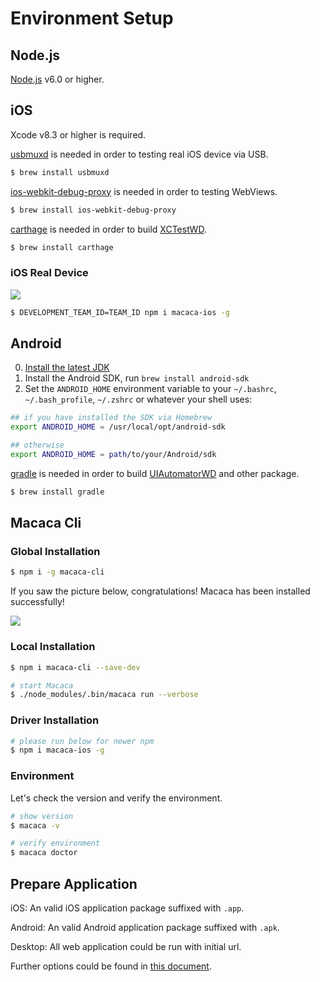 # Environment Setup

## Node.js

[Node.js](https://nodejs.org/) v6.0 or higher.

## iOS

Xcode v8.3 or higher is required.

[usbmuxd](//github.com/libimobiledevice/usbmuxd) is needed in order to testing real iOS device via USB.

``` bash
$ brew install usbmuxd
```

[ios-webkit-debug-proxy](//github.com/google/ios-webkit-debug-proxy) is needed in order to testing WebViews.

``` bash
$ brew install ios-webkit-debug-proxy
```

[carthage](//github.com/Carthage/Carthage) is needed in order to build [XCTestWD](//github.com/macacajs/XCTestWD).

``` bash
$ brew install carthage
```

### iOS Real Device

![](http://wx1.sinaimg.cn/large/6d308bd9gy1fg7cnt9hf6j20t70h7782.jpg)

``` bash
$ DEVELOPMENT_TEAM_ID=TEAM_ID npm i macaca-ios -g
```

## Android

0. [Install the latest JDK](http://www.oracle.com/technetwork/java/javase/downloads/jdk8-downloads-2133151.html)
0. Install the Android SDK, run `brew install android-sdk`
0. Set the `ANDROID_HOME` environment variable to your `~/.bashrc`, `~/.bash_profile`, `~/.zshrc` or whatever your shell uses:

``` bash
## if you have installed the SDK via Homebrew
export ANDROID_HOME = /usr/local/opt/android-sdk

## otherwise
export ANDROID_HOME = path/to/your/Android/sdk
```

[gradle](https://gradle.org) is needed in order to build [UIAutomatorWD](//github.com/macacajs/UIAutomatorWD) and other package.

``` bash
$ brew install gradle
```

## Macaca Cli

### Global Installation

``` bash
$ npm i -g macaca-cli
```

If you saw the picture below, congratulations! Macaca has been installed successfully!

![](http://ww4.sinaimg.cn/large/6d308bd9gw1faie2w55hnj20rs0ov4fu.jpg)

### Local Installation

``` bash
$ npm i macaca-cli --save-dev

# start Macaca
$ ./node_modules/.bin/macaca run --verbose
```

### Driver Installation

``` bash
# please run below for newer npm
$ npm i macaca-ios -g
```

### Environment

Let's check the version and verify the environment.

``` bash
# show version
$ macaca -v

# verify environment
$ macaca doctor
```

## Prepare Application

iOS: An valid iOS application package suffixed with `.app`.

Android: An valid Android application package suffixed with `.apk`.

Desktop: All web application could be run with initial url.

Further options could be found in [this document](./cli-usage).

